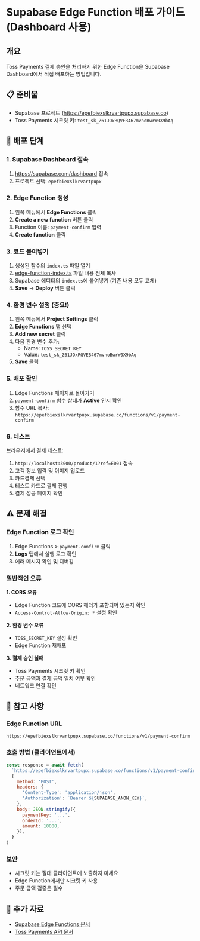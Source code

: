# Supabase Edge Function 배포 가이드 (Dashboard 사용)

## 개요
Toss Payments 결제 승인을 처리하기 위한 Edge Function을 Supabase Dashboard에서 직접 배포하는 방법입니다.

## 📋 준비물
- Supabase 프로젝트 (https://epefbiexslkrvartpupx.supabase.co)
- Toss Payments 시크릿 키: `test_sk_Z61JOxRQVEB467mvnoBwrW0X9bAq`

## 🚀 배포 단계

### 1. Supabase Dashboard 접속
1. https://supabase.com/dashboard 접속
2. 프로젝트 선택: `epefbiexslkrvartpupx`

### 2. Edge Function 생성
1. 왼쪽 메뉴에서 **Edge Functions** 클릭
2. **Create a new function** 버튼 클릭
3. Function 이름: `payment-confirm` 입력
4. **Create function** 클릭

### 3. 코드 붙여넣기
1. 생성된 함수의 `index.ts` 파일 열기
2. [edge-function-index.ts](edge-function-index.ts) 파일 내용 전체 복사
3. Supabase 에디터의 `index.ts`에 붙여넣기 (기존 내용 모두 교체)
4. **Save** → **Deploy** 버튼 클릭

### 4. 환경 변수 설정 (중요!)
1. 왼쪽 메뉴에서 **Project Settings** 클릭
2. **Edge Functions** 탭 선택
3. **Add new secret** 클릭
4. 다음 환경 변수 추가:
   - Name: `TOSS_SECRET_KEY`
   - Value: `test_sk_Z61JOxRQVEB467mvnoBwrW0X9bAq`
5. **Save** 클릭

### 5. 배포 확인
1. Edge Functions 페이지로 돌아가기
2. `payment-confirm` 함수 상태가 **Active** 인지 확인
3. 함수 URL 복사: `https://epefbiexslkrvartpupx.supabase.co/functions/v1/payment-confirm`

### 6. 테스트
브라우저에서 결제 테스트:
1. `http://localhost:3000/product/1?ref=E001` 접속
2. 고객 정보 입력 및 이미지 업로드
3. 카드결제 선택
4. 테스트 카드로 결제 진행
5. 결제 성공 페이지 확인

## ⚠️ 문제 해결

### Edge Function 로그 확인
1. Edge Functions > `payment-confirm` 클릭
2. **Logs** 탭에서 실행 로그 확인
3. 에러 메시지 확인 및 디버깅

### 일반적인 오류

**1. CORS 오류**
- Edge Function 코드에 CORS 헤더가 포함되어 있는지 확인
- `Access-Control-Allow-Origin: *` 설정 확인

**2. 환경 변수 오류**
- `TOSS_SECRET_KEY` 설정 확인
- Edge Function 재배포

**3. 결제 승인 실패**
- Toss Payments 시크릿 키 확인
- 주문 금액과 결제 금액 일치 여부 확인
- 네트워크 연결 확인

## 📝 참고 사항

### Edge Function URL
```
https://epefbiexslkrvartpupx.supabase.co/functions/v1/payment-confirm
```

### 호출 방법 (클라이언트에서)
```javascript
const response = await fetch(
  `https://epefbiexslkrvartpupx.supabase.co/functions/v1/payment-confirm`,
  {
    method: 'POST',
    headers: {
      'Content-Type': 'application/json',
      'Authorization': `Bearer ${SUPABASE_ANON_KEY}`,
    },
    body: JSON.stringify({
      paymentKey: '...',
      orderId: '...',
      amount: 10000,
    }),
  }
)
```

### 보안
- 시크릿 키는 절대 클라이언트에 노출하지 마세요
- Edge Function에서만 시크릿 키 사용
- 주문 금액 검증은 필수

## 🔗 추가 자료
- [Supabase Edge Functions 문서](https://supabase.com/docs/guides/functions)
- [Toss Payments API 문서](https://docs.tosspayments.com/reference#confirm)
